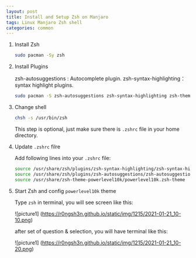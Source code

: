 ```yaml
---
layout: post
title: Install and Setup Zsh on Manjaro
tags: Linux Manjaro Zsh shell
categories: common
---
```


1. Install Zsh

    ~~~bash
    sudo pacman -Sy zsh
    ~~~

2. Install Plugins

    zsh-autosuggestions : Autocomplete plugin.
    zsh-syntax-highlighting： syntax highlight plugins.

    ~~~bash
    sudo pacman -S zsh-autosuggestions zsh-syntax-highlighting zsh-theme-powerlevel10k zsh-completions
    ~~~

3. Change shell

    ~~~bash
    chsh -s /usr/bin/zsh
    ~~~

    This step is optional, just make sure there is `.zshrc` file in your home directory.

4. Update `.zshrc` filre

    Add following lines into your `.zshrc` file:

    ~~~bash
    source /usr/share/zsh/plugins/zsh-syntax-highlighting/zsh-syntax-highlighting.zsh
    source /usr/share/zsh/plugins/zsh-autosuggestions/zsh-autosuggestions.zsh
    source /usr/share/zsh-theme-powerlevel10k/powerlevel10k.zsh-theme
    ~~~

5. Start Zsh and config `powerlevel10k` theme

    Type `zsh` in terminal, you will see screen like this:

    ![picture1] (https://r0ngsh3n.github.io/static/img/1215/2021-01-21_10-10.png)

    after set of question & selection, you will have terminal like this:

    ![picture1] (https://r0ngsh3n.github.io/static/img/1215/2021-01-21_10-20.png)
